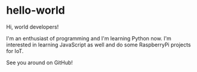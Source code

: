 # hello-world

Hi, world developers!

I'm an enthusiast of programming and I'm learning Python now. I'm interested in learning JavaScript as well and do some RaspberryPi projects for IoT.

See you around on GitHub!
